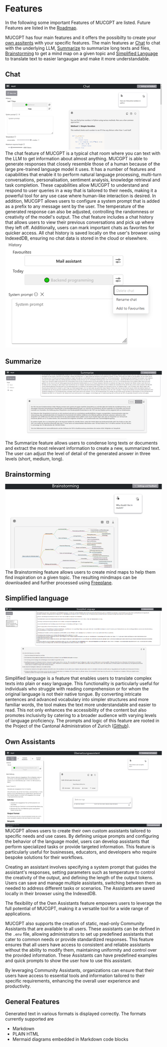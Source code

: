 # Features

In the following some important Features of MUCGPT are listed. Future Features are listed in the [Roadmap](/README.md/#roadmap).

MUCGPT has four main features and it offers the possibilty to create your [own assitents](#own-assistants) with your specific features. The main features ar [Chat](#chat) to chat with the underlying LLM, [Summarize](#summarize) to summarize long texts and files, [Brainstorming](#brainstorming) to get a mind map on a given topic and [Simplified Language](#simplified-language) to translate text to easier langaugae and make it more understandable.

## Chat

![Chat](/docs/chatscreen.png)
The chat feature of MUCGPT is a typical chat room where you can text with the LLM to get information about almost anything.
MUCGPT is able to generate responses that closely resemble those of a human because of the large pre-trained language model it uses. It has a number of features and capabilities that enable it to perform natural language processing, multi-turn conversations, personalisation, sentiment analysis, knowledge retrieval and task completion. These capabilities allow MUCGPT to understand and respond to user queries in a way that is tailored to their needs, making it a powerful tool for any use case where human-like interaction is desired.
In addition, MUCGPT allows users to configure a system prompt that is added as a prefix to any message sent by the user. The temperature of the generated response can also be adjusted, controlling the randomness or creativity of the model's output.
The chat feature includes a chat history that allows users to view their previous conversations and pick up where they left off. Additionally, users can mark important chats as favorites for quicker access. All chat history is saved locally on the user's browser using IndexedDB, ensuring no chat data is stored in the cloud or elsewhere.
![History](/app/frontend/src/assets/History.png)

## Summarize

![Sum](/docs/sum.png)
The Summarize feature allows users to condense long texts or documents and extract the most relevant information to create a new, summarized text. The user can adjust the level of detail of the generated answer in three levels (short, medium, long).

## Brainstorming

![Brainstoming](/docs/mindmap.png)
The Brainstorming feature allows users to create mind maps to help them find inspiration on a given topic.
The resulting mindmaps can be downloaded and further processed using [Freeplane](https://docs.freeplane.org/).

## Simplified language

![Simplyfied Lannguage](/docs/simply.png)
Simplified language is a feature that enables users to translate complex texts into plain or easy language. This functionality is particularly useful for individuals who struggle with reading comprehension or for whom the original language is not their native tongue. By converting intricate sentences and advanced vocabulary into simpler structures and more familiar words, the tool makes the text more understandable and easier to read. This not only enhances the accessibility of the content but also promotes inclusivity by catering to a broader audience with varying levels of language proficiency. The prompts and logic of this feature are rooted in the Project of the Cantonal Administration of Zurich ([Github](https://github.com/machinelearningZH/simply-simplify-language)).

## Own Assistants

![Own Assistant UI](/docs/own-assistant.png)
MUCGPT allows users to create their own custom assistants tailored to specific needs and use cases. By defining unique prompts and configuring the behavior of the language model, users can develop assistants that perform specialized tasks or provide targeted information. This feature is particularly useful for businesses, educators, and developers who require bespoke solutions for their workflows.

Creating an assistant involves specifying a system prompt that guides the assistant's responses, setting parameters such as temperature to control the creativity of the output, and defining the length of the output tokens. Users can save and manage multiple assistants, switching between them as needed to address different tasks or scenarios. The Assistants are saved locally in their browser using the IndexedDB.

The flexibility of the Own Assistants feature empowers users to leverage the full potential of MUCGPT, making it a versatile tool for a wide range of applications.

MUCGPT also supports the creation of static, read-only Community Assistants that are available to all users. These assistants can be defined in the `.env` file, allowing administrators to set up predefined assistants that cater to common needs or provide standardized responses. This feature ensures that all users have access to consistent and reliable assistants without the ability to modify them, maintaining uniformity and control over the provided information. These Assistants can have predefined examples and quick prompts to show the user how to use this assistant.

By leveraging Community Assistants, organizations can ensure that their users have access to essential tools and information tailored to their specific requirements, enhancing the overall user experience and productivity.

## General Features

Generated text in various formats is displayed correctly. The formats currently supported are

- Markdown
- PLAIN HTML
- Mermaid diagrams embedded in Markdown code blocks
